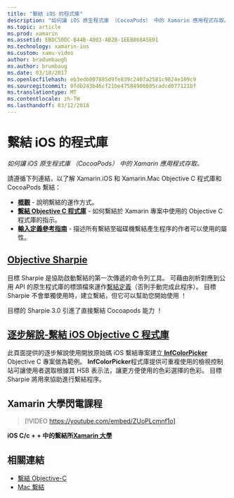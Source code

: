 ```yaml
---
title: "繫結 iOS 的程式庫"
description: "如何讓 iOS 原生程式庫 （CocoaPods） 中的 Xamarin 應用程式存取。"
ms.topic: article
ms.prod: xamarin
ms.assetid: EBDC50DC-B44B-4003-AB2B-1EEB868A5E01
ms.technology: xamarin-ios
ms.custom: xamu-video
author: bradumbaugh
ms.author: brumbaug
ms.date: 03/18/2017
ms.openlocfilehash: eb3edb007885d9fe839c2407a2581c9824e109c9
ms.sourcegitcommit: 0fdb243b46cf21be47584900805cadcd077121bf
ms.translationtype: MT
ms.contentlocale: zh-TW
ms.lasthandoff: 03/12/2018
---
```

# <a name="binding-ios-libraries"></a>繫結 iOS 的程式庫

_如何讓 iOS 原生程式庫 （CocoaPods） 中的 Xamarin 應用程式存取。_

請遵循下列連結，以了解 Xamarin.iOS 和 Xamarin.Mac Objective C 程式庫和 CocoaPods 繫結：

- [**概觀**](~/cross-platform/macios/binding/overview.md) -
  說明繫結的運作方式。
- [**繫結 Objective C 程式庫**](~/cross-platform/macios/binding/objective-c-libraries.md) -
  如何繫結於 Xamarin 專案中使用的 Objective C 程式庫的指示。
- [**輸入定義參考指南**](~/cross-platform/macios/binding/binding-types-reference.md) -
  描述所有繫結至磁碟機繫結產生程序的作者可以使用的屬性。

## <a name="objective-sharpiecross-platformmaciosbindingobjective-sharpieindexmd"></a>[Objective Sharpie](~/cross-platform/macios/binding/objective-sharpie/index.md)

目標 Sharpie 是協助啟動繫結的第一次傳遞的命令列工具。
可藉由剖析對應到公用 API 的原生程式庫的標頭檔來運作[繫結定義](~/cross-platform/macios/binding/objective-c-libraries.md)（否則手動完成此程序）。 目標 Sharpie 不會單獨使用時，建立繫結，但它可以幫助您開始使用 ！

目標的 Sharpie 3.0 引進了直接繫結 Cocoapods 能力 ！

## <a name="walkthrough---binding-an-ios-objective-c-librarywalkthroughmd"></a>[逐步解說-繫結 iOS Objective C 程式庫](walkthrough.md)

此頁面提供的逐步解說使用開放原始碼 iOS 繫結專案建立[ **InfColorPicker** ](https://github.com/InfinitApps/InfColorPicker) Objective C 專案做為範例。 **InfColorPicker**程式庫提供可重複使用的檢視控制站可讓使用者選取根據其 HSB 表示法，讓更方便使用的色彩選擇的色彩。
目標 Sharpie 將用來協助進行繫結程序。

## <a name="xamarin-university-lightning-lecture"></a>Xamarin 大學閃電課程

> [!VIDEO https://youtube.com/embed/ZUoPLcmnf1o]

**iOS C/c + + 中的繫結所[Xamarin 大學](https://university.xamarin.com/)**

## <a name="related-links"></a>相關連結

- [繫結 Objective-C](~/cross-platform/macios/binding/index.md)
- [Mac 繫結](~/mac/platform/binding.md)
